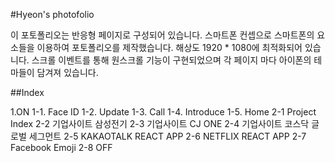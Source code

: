 #Hyeon's photofolio

이 포토폴리오는 반응형 페이지로 구성되어 있습니다. 스마트폰 컨셉으로 스마트폰의 요소들을 이용하여 포토폴리오를 제작했습니다. 해상도 1920 * 1080에 최적화되어 있습니다. 스크롤 이벤트를 통해 원스크롤 기능이 구현되었으며 각 페이지 마다 아이폰의 테마들이 담겨져 있습니다. 

##Index

1.ON
1-1. Face ID
1-2. Update
1-3. Call
1-4. Introduce
1-5. Home
2-1 Project Index
2-2 기업사이트 삼성전기
2-3 기업사이트 CJ ONE
2-4 기업사이트 코스닥 글로벌 세그먼트
2-5 KAKAOTALK REACT APP
2-6 NETFLIX REACT APP
2-7 Facebook Emoji
2-8 OFF





